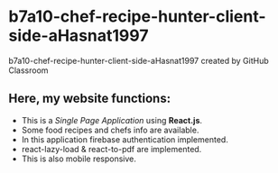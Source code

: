 # b7a10-chef-recipe-hunter-client-side-aHasnat1997
b7a10-chef-recipe-hunter-client-side-aHasnat1997 created by GitHub Classroom


## Here, my website functions: 

- This is a _Single Page Application_ using **React.js**.
- Some food recipes and chefs info are available. 
- In this application firebase authentication implemented.
- react-lazy-load & react-to-pdf are implemented.
- This is also mobile responsive.
